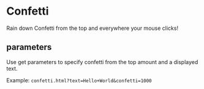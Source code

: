 # Confetti

Rain down Confetti from the top and everywhere your mouse clicks!

## parameters

Use get parameters to specify confetti from the top amount and a displayed text.

Example: `confetti.html?text=Hello+World&confetti=1000`